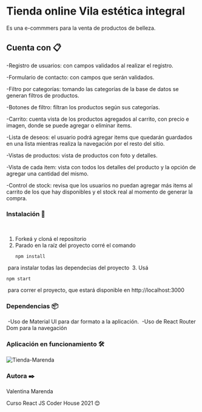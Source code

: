# Tienda online Vila estética integral

Es una e-commmers para la venta de productos de belleza. 

## Cuenta con 📋

-Registro de usuarios: con campos validados al realizar el registro.

-Formulario de contacto: con campos que serán validados.

-Filtro por categorías: tomando las categorías de la base de datos se generan filtros de productos.

-Botones de filtro: filtran los productos según sus categorías. 

-Carrito: cuenta vista de los productos agregados al carrito, con precio e imagen, donde se puede agregar o eliminar items.

-Lista de deseos: el usuario podrá agregar items que quedarán guardados en una lista mientras realiza la navegación por el resto del sitio.

-Vistas de productos: vista de productos con foto y detalles.

-Vista de cada item: vista con todos los detalles del producto y la opción de agregar una cantidad del mismo.

-Control de stock: revisa que los usuarios no puedan agregar más items al carrito de los que hay disponibles y el stock real al momento de generar la compra. 

### Instalación 🔧
​
1. Forkeá y cloná el repositorio
​
2. Parado en la raíz del proyecto corré el comando 
​
   ```
   npm install
   ```
​
    para instalar todas las dependecias del proyecto
​
3. Usá 
​
   ```
   npm start
   ```
​
    para correr el proyecto, que estará disponible en http://localhost:3000


### Dependencias 📦
​
-Uso de Material UI para dar formato a la aplicación.
​
-Uso de React Router Dom para la navegación​
​
### Aplicación en funcionamiento 🛠️
![Tienda-Marenda](https://user-images.githubusercontent.com/77030740/120401987-79334780-c317-11eb-88bb-1adaa1ec9e69.gif)


### Autora ✒️

Valentina Marenda

Curso React JS Coder House 2021
😊
